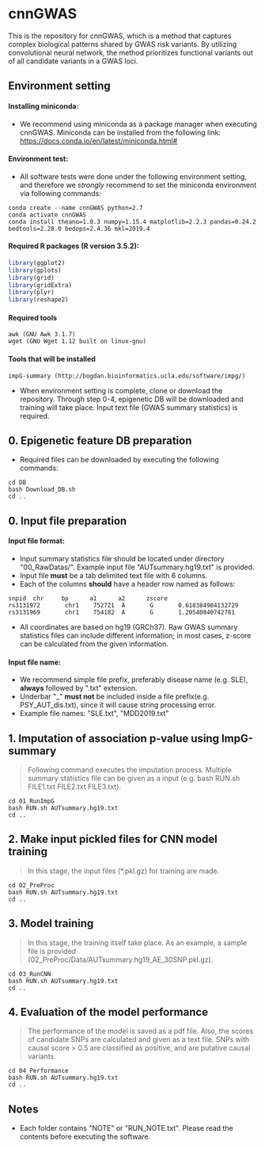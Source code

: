 # cnnGWAS
This is the repository for cnnGWAS, which is a method that captures complex biological patterns shared by GWAS risk variants. By utilizing convolutional neural network, the method prioritizes functional variants out of all candidate variants in a GWAS loci. 


## Environment setting
#### Installing miniconda:  
* We recommend using miniconda as a package manager when executing cnnGWAS. Miniconda can be installed from the following link: https://docs.conda.io/en/latest/miniconda.html#


#### Environment test:   
* All software tests were done under the following environment setting, and therefore we *strongly* recommend to set the miniconda environment via following commands: 
```
conda create --name cnnGWAS python=2.7
conda activate cnnGWAS
conda install theano=1.0.3 numpy=1.15.4 matplotlib=2.2.3 pandas=0.24.2 bedtools=2.28.0 bedops=2.4.36 mkl=2019.4
```


#### Required R packages (R version 3.5.2):
```R
library(ggplot2)
library(gplots)
library(grid)
library(gridExtra)
library(plyr)
library(reshape2)
```


#### Required tools
```
awk (GNU Awk 3.1.7)
wget (GNU Wget 1.12 built on linux-gnu)
```


#### Tools that will be installed
```
impG-summary (http://bogdan.bioinformatics.ucla.edu/software/impg/)
```

* When environment setting is complete, clone or download the repository. Through step 0-4, epigenetic DB will be downloaded and training will take place. Input text file (GWAS summary statistics) is required. 



## 0. Epigenetic feature DB preparation  

* Required files can be downloaded by executing the following commands:

```      
cd DB
bash Download_DB.sh 
cd ..
```


## 0. Input file preparation   
#### Input file format: 
* Input summary statistics file should be located under directory "00_RawDatas/". Example input file "AUTsummary.hg19.txt" is provided.
* Input file **must** be a tab delimited text file with 6 columns. 
* Each of the columns **should** have a header row named as follows: 

```
snpid  chr     bp      a1      a2      zscore
rs3131972       chr1    752721  A       G       0.618384984132729
rs3131969       chr1    754182  A       G       1.20540840742781
```

* All coordinates are based on hg19 (GRCh37). Raw GWAS summary statistics files can include different information; in most cases, z-score can be calculated from the given information. 


#### Input file name: 
* We recommend simple file prefix, preferably disease name (e.g. SLE), **always** followed by ".txt" extension. 
* Underbar "_" **must not** be included inside a file prefix(e.g. PSY_AUT_dis.txt), since it will cause string processing error. 
* Example file names: "SLE.txt", "MDD2019.txt"


## 1. Imputation of association p-value using ImpG-summary

> Following command executes the imputation process. Multiple summary statistics file can be given as a input (e.g. bash RUN.sh FILE1.txt FILE2.txt FILE3.txt).

```
cd 01_RunImpG
bash RUN.sh AUTsummary.hg19.txt   
cd ..
```

## 2. Make input pickled files for CNN model training

> In this stage, the input files (*.pkl.gz) for training are made.

```
cd 02_PreProc
bash RUN.sh AUTsummary.hg19.txt 
cd ..
```

## 3. Model training

> In this stage, the training itself take place. As an example, a sample file is provided (02_PreProc/Data/AUTsummary.hg19_AE_30SNP.pkl.gz).

```
cd 03_RunCNN
bash RUN.sh AUTsummary.hg19.txt 
cd ..
```

## 4. Evaluation of the model performance

> The performance of the model is saved as a pdf file. Also, the scores of candidate SNPs are calculated and given as a text file. SNPs with causal score > 0.5 are classified as positive, and are putative causal variants. 

```
cd 04_Performance
bash RUN.sh AUTsummary.hg19.txt
cd ..
```

## Notes
* Each folder contains "NOTE" or "RUN_NOTE.txt". Please read the contents before executing the software. 


